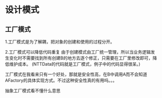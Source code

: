 # 设计模式

## 工厂模式

1.工厂模式是为了解耦，把对象的创建和使用的过程分开。

2.工厂模式可以降低代码重复
    由于创建模式由工厂统一管理，所以当业务逻辑发生变化时不需要找到所有创建B的地方去逐个修正，只需要在工厂里修改即可，降低维护成本。
(NTTData的代码就是工厂模式，例子中的代码显得很呆。)

工厂模式在我看来只有一个好处，那就是安全性高，在B中调用A而不会知道AFactory的具体实现方式。不过这种安全性真的有用吗。。。

抽象工厂模式看不懂什么意思